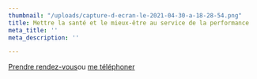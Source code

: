 ```yaml
---
thumbnail: "/uploads/capture-d-ecran-le-2021-04-30-a-18-28-54.png"
title: Mettre la santé et le mieux-être au service de la performance
meta_title: ''
meta_description: ''

---
```

<a class="button" href="https://www.gorendezvous.com/homepage/111690" target="_blank">Prendre rendez-vous</a><span class="self_center">ou <a href="tel:+14189559602">me téléphoner</a></span>